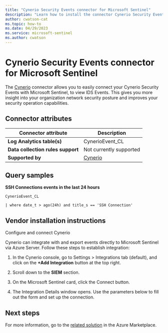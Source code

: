 ```yaml
---
title: "Cynerio Security Events connector for Microsoft Sentinel"
description: "Learn how to install the connector Cynerio Security Events to connect your data source to Microsoft Sentinel."
author: cwatson-cat
ms.topic: how-to
ms.date: 04/29/2023
ms.service: microsoft-sentinel
ms.author: cwatson
---
```


# Cynerio Security Events connector for Microsoft Sentinel

The [Cynerio](https://www.cynerio.com/) connector allows you to easily connect your Cynerio Security Events with Microsoft Sentinel, to view IDS Events. This gives you more insight into your organization network security posture and improves your security operation capabilities. 

## Connector attributes

| Connector attribute | Description |
| --- | --- |
| **Log Analytics table(s)** | CynerioEvent_CL<br/> |
| **Data collection rules support** | Not currently supported |
| **Supported by** | [Cynerio](https://cynerio.com) |

## Query samples

**SSH Connections events in the last 24 hours**
   ```kusto
CynerioEvent_CL
 
   | where date_t > ago(24h) and title_s == 'SSH Connection'
   ```



## Vendor installation instructions

Configure and connect Cynerio

Cynerio can integrate with and export events directly to Microsoft Sentinel via Azure Server. Follow these steps to establish integration:

1. In the Cynerio console, go to Settings > Integrations tab (default), and click on the **+Add Integration** button at the top right.

2. Scroll down to the **SIEM** section.

3. On the Microsoft Sentinel card, click the Connect button.

4. The Integration Details window opens. Use the parameters below to fill out the form and set up the connection.





## Next steps

For more information, go to the [related solution](https://azuremarketplace.microsoft.com/en-us/marketplace/apps/cynerio1681887657820.cynerio-medical-device-security-sentinel-connector?tab=Overview) in the Azure Marketplace.
